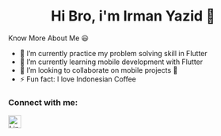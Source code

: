 ### <h1 align="center">Hi Bro, i'm Irman Yazid 👋</h1>

Know More About Me 😃
- 🔭 I’m currently practice my problem solving skill in Flutter
- 🌱 I’m currently learning mobile development with Flutter
- 👯 I’m looking to collaborate on mobile projects 📱
- ⚡ Fun fact: I love Indonesian Coffee

### Connect with me:
[<img align="left" alt="LinkedIn" width="26px" src="assets/linkedin.png" title="Linkedin: Irman Yazid"/>](https://www.linkedin.com/in/irman-yazid-925105174/)
